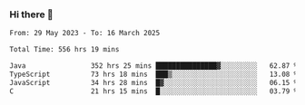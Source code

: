 ### Hi there 👋

<!--START_SECTION:waka-->

```txt
From: 29 May 2023 - To: 16 March 2025

Total Time: 556 hrs 19 mins

Java                352 hrs 25 mins ███████████████▓░░░░░░░░░   62.87 %
TypeScript          73 hrs 18 mins  ███▒░░░░░░░░░░░░░░░░░░░░░   13.08 %
JavaScript          34 hrs 28 mins  █▓░░░░░░░░░░░░░░░░░░░░░░░   06.15 %
C                   21 hrs 15 mins  █░░░░░░░░░░░░░░░░░░░░░░░░   03.79 %
```

<!--END_SECTION:waka-->
<!--
**the-beef-calculator/the-beef-calculator** is a ✨ _special_ ✨ repository because its `README.md` (this file) appears on your GitHub profile.

Here are some ideas to get you started:

- 🔭 I’m currently working on ...
- 🌱 I’m currently learning ...
- 👯 I’m looking to collaborate on ...
- 🤔 I’m looking for help with ...
- 💬 Ask me about ...
- 📫 How to reach me: ...
- 😄 Pronouns: ...
- ⚡ Fun fact: ...
-->
